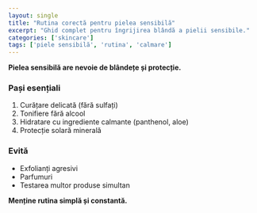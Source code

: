 ```yaml
---
layout: single
title: "Rutina corectă pentru pielea sensibilă"
excerpt: "Ghid complet pentru îngrijirea blândă a pielii sensibile."
categories: ['skincare']
tags: ['piele sensibilă', 'rutina', 'calmare']
---
```



**Pielea sensibilă are nevoie de blândețe și protecție.**

### Pași esențiali
1. Curățare delicată (fără sulfați)
2. Tonifiere fără alcool
3. Hidratare cu ingrediente calmante (panthenol, aloe)
4. Protecție solară minerală

### Evită
- Exfolianți agresivi
- Parfumuri
- Testarea multor produse simultan

**Menține rutina simplă și constantă.**
        
